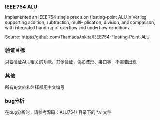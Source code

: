 
### IEEE 754 ALU

Implemented an IEEE 754 single precision floating-point ALU in Verilog supporting addition, subtraction, multi- plication, division, and comparison, with integrated handling of overflow and underflow conditions.

Source: https://github.com/ThamadaAnkita/IEEE754-Floating-Point-ALU

### 验证目标

只要验证ALU相关的功能，其他验证，例如波形、接口等，不需要出现


### 其他

所有的文档和注释都用中文编写

### bug分析

在bug分析时，请参考源码：ALU754/ 目录下的 *.v 文件
